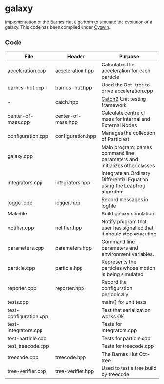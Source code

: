 # galaxy

Implementation of the [Barnes Hut](https://en.wikipedia.org/wiki/Barnes%E2%80%93Hut_simulation) algorithm
to simulate the evolution of a galaxy. This code has been compiled under [Cygwin](https://www.cygwin.com/).

## Code

 File|Header|Purpose 
---------------------|------------------|---------------------------------------------------------------------
acceleration.cpp|acceleration.hpp|Calculates the acceleration for each particle 
barnes-hut.cpp|barnes-hut.hpp|Used the Oct-tree to drive acceleration.cpp
-|catch.hpp|[Catch2]( https://github.com/catchorg/Catch2/tree/v2.x/single_include/catch2) Unit testing framework 
center-of-mass.cpp|center-of-mass.hpp|Calculate centre of mass for Internal and External Nodes 
configuration.cpp|configuration.hpp|Manages the collection of Particlest 
galaxy.cpp||Main program; parses command line parameters and initializes other classes
integrators.cpp|integrators.hpp|Integrate an Ordinary Differential Equation using the Leapfrog algorithm
logger.cpp|logger.hpp|Record messages in logfile
Makefile||Build galaxy simulation 
notifier.cpp|notifier.hpp|Notify program that user has signalled that it should stop executing
parameters.cpp|parameters.hpp|Command line parameters and environment variables.
particle.cpp|particle.hpp|Represents the particles whose motion is being simulated
reporter.cpp|reporter.hpp|Record the configuration periodically 
tests.cpp||main() for unit tests 
test-configuration.cpp||Test that serialization works OK
test-integrators.cpp||Tests for integrators.cpp 
test-particle.cpp||Tests for particle.cpp 
test_treecode.cpp||Tests for treecode.cpp
treecode.cpp|treecode.hpp|The Barnes Hut Oct-tree
tree-verifier.cpp|tree-verifier.hpp|Used to test a tree build by treecode
